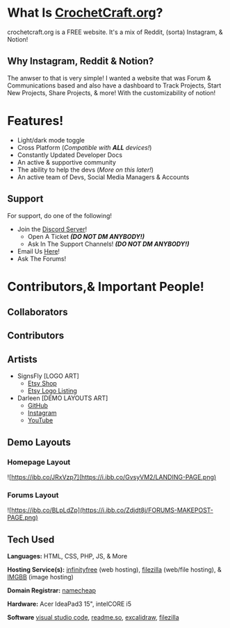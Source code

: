 # What Is [CrochetCraft.org](https://crochetcraft.org)?

crochetcraft.org is a FREE website. It's a mix of Reddit, (sorta) Instagram, & Notion!

## Why Instagram, Reddit & Notion?

The anwser to that is very simple! I wanted a website that was  Forum & Communications based and also have a dashboard to Track Projects, Start New Projects, Share Projects, & more! With the customizability of notion!

# Features!

- Light/dark mode toggle
- Cross Platform (*Compatible with **ALL** devices!*)
- Constantly Updated Developer Docs
- An active & supportive community
- The ability to help the devs (*More on this later!*)
- An active team of Devs, Social Media Managers & Accounts

## Support

For support, do one of the following!

- Join the [Discord Server](https://discord.com/invite/rGP2BTVFht)!
    - Open A Ticket ***(DO NOT DM ANYBODY!)***
    - Ask In The Support Channels! ***(DO NOT DM ANYBODY!)***
- Email Us [Here](mailto:darleenfairy33@myyahoo.com)!
- Ask The Forums!
# Contributors,& Important People!

## Collaborators

<!-- readme: collaborators -start -->
<!-- readme: collaborators -end -->

## Contributors

<!-- readme: contributors -start -->
<!-- readme: contributors -end -->

## Artists
- SignsFly [LOGO ART]
    - [Etsy Shop](https://www.etsy.com/shop/signsfly)
    - [Etsy Logo Listing](https://www.etsy.com/listing/821617434/custom-fansignlogo-design?ref=yr_purchases)
- Darleen [DEMO LAYOUTS ART]
    - [GitHub](https://github.com/DarleenFairy33/)
    - [Instagram](https://www.instagram.com/wtf_darleen/)
    - [YouTube](https://www.youtube.com/@NeonDarleen)

## Demo Layouts

### Homepage Layout
![https://ibb.co/JRxVzp7](https://i.ibb.co/GvsyVM2/LANDING-PAGE.png)

### Forums Layout
![https://ibb.co/BLpLdZp](https://i.ibb.co/Zdjdt8j/FORUMS-MAKEPOST-PAGE.png)
## Tech Used

**Languages:** HTML, CSS, PHP, JS, & More

**Hosting Service(s):** [infinityfree](https://infinityfree.com/) (web hosting), [filezilla](https://filezilla-project.org/download.php) (web/file hosting), & [IMGBB](https://imgbb.com/) (image hosting)

**Domain Registrar:** [namecheap](https://namecheap.com/)

**Hardware:** Acer IdeaPad3 15", intelCORE i5

**Software** [visual studio code](https://code.visualstudio.com/), [readme.so](https://readme.so/), [excalidraw](https://excalidraw.com/), [filezilla](https://filezilla-project.org/download.php)
